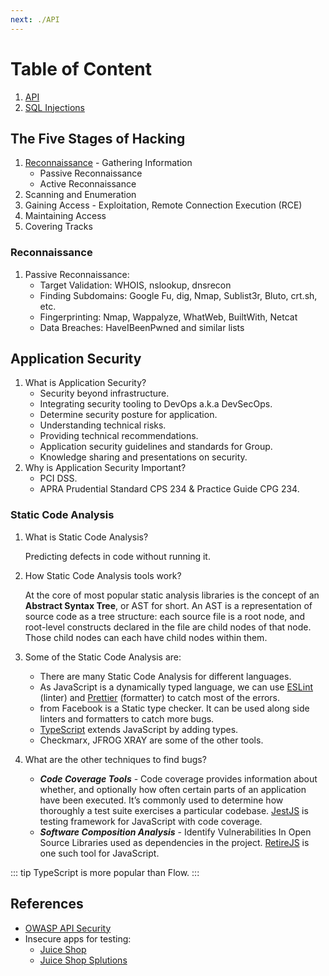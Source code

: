 ```yaml
---
next: ./API
---
```


# Table of Content

1. [API](./API)
2. [SQL Injections](./SQL%20Injections)

## The Five Stages of Hacking

1. [Reconnaissance](#reconnaissance) - Gathering Information
   - Passive Reconnaissance
   - Active Reconnaissance
2. Scanning and Enumeration
3. Gaining Access - Exploitation, Remote Connection Execution (RCE)
4. Maintaining Access
5. Covering Tracks

### Reconnaissance

1. Passive Reconnaissance:
   - Target Validation: WHOIS, nslookup, dnsrecon
   - Finding Subdomains: Google Fu, dig, Nmap, Sublist3r, Bluto, crt.sh, etc.
   - Fingerprinting: Nmap, Wappalyze, WhatWeb, BuiltWith, Netcat
   - Data Breaches: HaveIBeenPwned and similar lists

## Application Security

1. What is Application Security?
   - Security beyond infrastructure.
   - Integrating security tooling to DevOps a.k.a DevSecOps.
   - Determine security posture for application.
   - Understanding technical risks.
   - Providing technical recommendations.
   - Application security guidelines and standards for Group.
   - Knowledge sharing and presentations on security.
2. Why is Application Security Important?
   - PCI DSS.
   - APRA Prudential Standard CPS 234 & Practice Guide CPG 234.

### Static Code Analysis

1. What is Static Code Analysis?

   Predicting defects in code without running it.

2. How Static Code Analysis tools work?

   At the core of most popular static analysis libraries is the concept of an **Abstract Syntax Tree**, or AST for short. An AST is a representation of source code as a tree structure: each source file is a root node, and root-level constructs declared in the file are child nodes of that node. Those child nodes can each have child nodes within them.

3. Some of the Static Code Analysis are:

   - There are many Static Code Analysis for different languages.
   - As JavaScript is a dynamically typed language, we can use [ESLint](https://eslint.org/) (linter) and [Prettier](https://prettier.io/) (formatter) to catch most of the errors.
   - from Facebook is a Static type checker. It can be used along side linters and formatters to catch more bugs.
   - [TypeScript](https://www.typescriptlang.org/) extends JavaScript by adding types.
   - Checkmarx, JFROG XRAY are some of the other tools.

4. What are the other techniques to find bugs?

   - **_Code Coverage Tools_** - Code coverage provides information about whether, and optionally how often certain parts of an application have been executed. It’s commonly used to determine how thoroughly a test suite exercises a particular codebase. [JestJS](https://jestjs.io/) is testing framework for JavaScript with code coverage.
   - **_Software Composition Analysis_** - Identify Vulnerabilities In Open Source Libraries used as dependencies in the project. [RetireJS](https://github.com/RetireJS/retire.js) is one such tool for JavaScript.

::: tip
TypeScript is more popular than Flow.
:::

## References

- [OWASP API Security](https://github.com/OWASP/API-Security)
- Insecure apps for testing:
  - [Juice Shop](https://github.com/bkimminich/juice-shop)
  - [Juice Shop Splutions](https://bkimminich.gitbooks.io/pwning-owasp-juice-shop/content/appendix/solutions.html)
